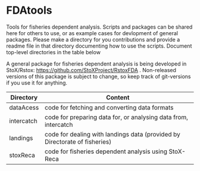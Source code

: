 # FDAtools

Tools for fisheries dependent analysis. Scripts and packages can be shared here for others to use, or as example cases for devlopment of general packages. Please make a directory for you contributions and provide a readme file in that directory documenting how to use the scripts. Document top-level directories in the table below

A general package for fisheries dependent analysis is being developed in StoX/Rstox: https://github.com/StoXProject/RstoxFDA . Non-released versions of this package is subject to change, so keep track of git-versions if you use it for anything.


Directory | Content
----------|--------
dataAcess | code for fetching and converting data formats
intercatch | code for preparing data for, or analysing data from, intercatch
landings | code for dealing with landings data (provided by Directorate of fisheries)
stoxReca | code for fisheries dependent analysis using StoX-Reca
